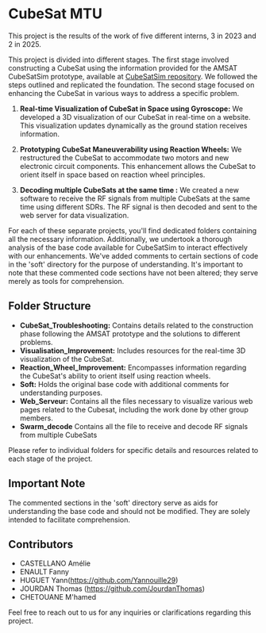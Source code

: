 # CubeSat MTU
This project is the results of the work of five different interns, 3 in 2023 and 2 in 2025.

This project is divided into different stages. 
The first stage involved constructing a CubeSat using the information provided for the AMSAT CubeSatSim prototype, available at [CubeSatSim repository](https://github.com/alanbjohnston/CubeSatSim.git). We followed the steps outlined and replicated the foundation.
The second stage focused on enhancing the CubeSat in various ways to address a specific problem. 

1. **Real-time Visualization of CubeSat in Space using Gyroscope:**
   We developed a 3D visualization of our CubeSat in real-time on a website. This visualization updates dynamically as the ground station receives information.

2. **Prototyping CubeSat Maneuverability using Reaction Wheels:**
   We restructured the CubeSat to accommodate two motors and new electronic circuit components. This enhancement allows the CubeSat to orient itself in space based on reaction wheel principles.

3. **Decoding multiple CubeSats at the same time :**
   We created a new software to receive the RF signals from multiple CubeSats at the same time using different SDRs. The RF signal is then decoded and sent to the web server for data visualization.
   

For each of these separate projects, you'll find dedicated folders containing all the necessary information. Additionally, we undertook a thorough analysis of the base code available for CubeSatSim to interact effectively with our enhancements. We've added comments to certain sections of code in the 'soft' directory for the purpose of understanding. It's important to note that these commented code sections have not been altered; they serve merely as tools for comprehension.

## Folder Structure

- **CubeSat_Troubleshooting:** Contains details related to the construction phase following the AMSAT prototype and the solutions to different problems.
- **Visualisation_Improvement:** Includes resources for the real-time 3D visualization of the CubeSat.
- **Reaction_Wheel_Improvement:** Encompasses information regarding the CubeSat's ability to orient itself using reaction wheels.
- **Soft:** Holds the original base code with additional comments for understanding purposes.
- **Web_Serveur:** Contains all the files necessary to visualize various web pages related to the Cubesat, including the work done by other group members.
- **Swarm_decode**  Contains all the file to receive and decode RF signals from multiple CubeSats

Please refer to individual folders for specific details and resources related to each stage of the project.

## Important Note

The commented sections in the 'soft' directory serve as aids for understanding the base code and should not be modified. They are solely intended to facilitate comprehension.

## Contributors
- CASTELLANO Amélie 
- ENAULT Fanny 
- HUGUET Yann(https://github.com/Yannouille29)
- JOURDAN Thomas (https://github.com/JourdanThomas)
- CHETOUANE M'hamed

Feel free to reach out to us for any inquiries or clarifications regarding this project.
